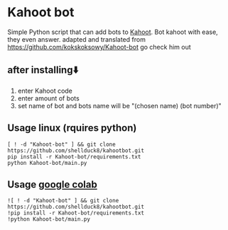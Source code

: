 # Kahoot bot
Simple Python script that can add bots to [Kahoot](https://kahoot.com/).
Bot kahoot with ease, they even answer.
adapted and translated from https://github.com/kokskoksowy/Kahoot-bot go check him out
## after installing⬇️
1. enter Kahoot code
2. enter amount of bots
3. set name of bot and bots name will be "(chosen name) (bot number)"

## Usage linux (rquires python)
```
[ ! -d "Kahoot-bot" ] && git clone https://github.com/shellduck8/kahootbot.git
pip install -r Kahoot-bot/requirements.txt
python Kahoot-bot/main.py
```

## Usage [google colab](https://colab.research.google.com/)
```
![ ! -d "Kahoot-bot" ] && git clone https://github.com/shellduck8/kahootbot.git
!pip install -r Kahoot-bot/requirements.txt
!python Kahoot-bot/main.py
```
